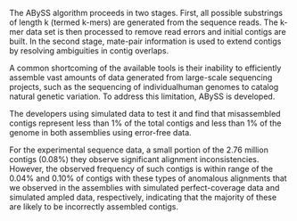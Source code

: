 The ABySS algorithm proceeds in two stages. First, all possible substrings of length k (termed k-mers) are generated from the sequence reads. The k-mer data set is then processed to remove read errors and initial contigs are built. In the second stage, mate-pair information is used to extend contigs by resolving ambiguities in contig overlaps.

A common shortcoming of the available tools is their inability to efficiently assemble vast amounts of data generated from large-scale sequencing projects, such as the sequencing of individualhuman genomes to catalog natural genetic variation. To address this limitation, ABySS is developed.

The developers using simulated data to test it and find that misassembled contigs represent less than 1% of the total contigs and less than 1% of the genome in both assemblies using error-free data. 

For the experimental sequence data, a small portion of the 2.76 million contigs (0.08%) they observe significant alignment inconsistencies. However, the observed frequency of such contigs is within range of the 0.04% and 0.10% of contigs with these types of anomalous alignments that we observed in the assemblies with simulated perfect-coverage data and simulated ampled data, respectively, indicating that the majority of these are likely to be incorrectly assembled contigs.

